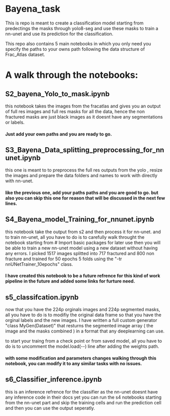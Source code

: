 # Bayena_task
  This is repo is meant to create a classification model starting from predectings the masks through yolo8-seg and use these masks to train a nn-unet and use its prediction for the classification.

  This repo also contains 5 main notebooks in which you only need you specify the paths to your owns path following the data structure of Frac_Atlas dataset.
  
# A walk through the notebooks:

  ## S2_bayena_Yolo_to_mask.ipynb
  this notebook takes the images from the fracatlas and gives you an output of full res images and full res masks for all the data, hence the non fractured masks are just black images as it doesnt have any segmentations or labels.

  #### Just add your own paths and you are ready to go.

  ## S3_Bayena_Data_splitting_preprocessing_for_nnunet.ipynb
  this one is meant to to preprocess the full res outputs from the yolo , resize the images and prepare the data folders and names to work with directly with nn-unet.
  #### like the previous one, add your paths paths and you are good to go. but also you can skip this one for reason that will be discussed in the next few lines.


  ## S4_Bayena_model_Training_for_nnunet.ipynb  
  this notebook take the output from s2 and then process it for nn-unet. and to train nn-unet, all you have to do is to carefully walk throught the notebook starting from # Import basic packages for later use
then you will be able to train a new nn-unet model using a new dataset without having any errors. I picked 1517 images splitted into 717 fractured and 800 non fracture and trained for 50 epochs 5 folds using the "-tr nnUNetTrainer_10epochs" class. 

  #### I have created this notebook to be a future refrence for this kind of work pipeline in the future and added some links  for furture need.

  ## s5_classifcation.ipynb
  now that you have the 224p orginals images and 224p segmented masks, all you have to do is to modifiy the original data frame so that you have the orginal labels and the new images. 
   I have written a full custom generator "class MyGen(Dataset)" that resturns the segmented image array ( the image and the masks combined ) in a format that any deeplearning can use.

   to start your traing from a check point or from saved model, all you have to do is to uncomment the model.load(--) line after adding the weights path.

  #### with some modification and parameters changes walking through this notebook, you can modify it to any similar tasks with no issues.

  ## s6_Classifier_inference.ipynb
  this is an inference refrence for the classifier as the nn-unet doesnt have any inference code in their docs yet you can run the s4 notebooks starting from the nn-unet part and skip the training cells and run the prediction cell and then you can use the output seperatly.




      
    
